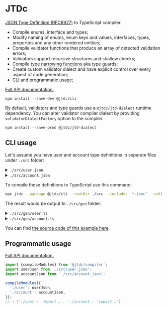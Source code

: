 # JTDc

[JSON Type Definition (RFC8927)](https://jsontypedef.com/) to TypeScript compiler.

- Compile enums, interface and types;
- Modify naming of enums, enum keys and values, interfaces, types, properties and any other rendered entities;
- Compile validator functions that produce an array of detected validation errors;
- Validators support recursive structures and shallow checks;
- Compile [type narrowing functions](https://www.typescriptlang.org/docs/handbook/2/narrowing.html) aka type guards;
- Create custom validator dialect and have explicit control over every aspect of code generation;
- CLI and programmatic usage;

[Full API documentation.](https://smikhalevski.github.io/jtdc/)

```shell
npm install --save-dev @jtdc/cli
```

By default, validators and type guards use a `@jtdc/jtd-dialect` runtime dependency. You can alter validator compiler
dialect by providing `validatorDialectFactory` option to the compiler.

```shell
npm install --save-prod @jtdc/jtd-dialect
```

## CLI usage

Let's assume you have user and account type definitions in separate files under `./src` folder:

<details>
<summary><code>./src/user.json</code></summary>
<p>

```json
{
  "user": {
    "properties": {
      "email": {"type": "string"},
      "friends": {
        "elements": {"ref": "user"}
      }
    },
    "optionalProperties": {
      "name": {"type": "string"},
      "age": {"type": "int8"}
    }
  }
}
```

</p>
</details>

<details>
<summary><code>./src/account.json</code></summary>
<p>

```json
{
  "account": {
    "properties": {
      "user": {"ref": "user"},
      "stats": {
        "properties": {
          "visitCount": {"type": "int32"}
        }
      }
    },
    "optionalProperties": {
      "roles": {
        "metadata": {
          "comment": "The default role is guest"
        },
        "elements": {"ref": "role"}
      }
    }
  },
  "role": {
    "enum": ["admin", "guest"]
  }
}
```

</p>
</details>

To compile these definitions to TypeScript use this command:

```sh
npx jtdc --package @jtdc/cli --rootDir ./src --includes '*.json' --outDir ./src/gen --typeGuards
```

The result would be output to `./src/gen` folder:

<details>
<summary><code>./src/gen/user.ts</code></summary>
<p>

```ts
import {_a, _i, _o, _O, _S, _s, Validator as _Validator} from '@jtdc/jtd-dialect/lib/runtime';

export interface User {
  email: string;
  friends: Array<User>;
  name?: string;
  age?: number;
}

const validateUser: _Validator = (a, b, c) => {
  let d, e, f, g, h;
  b = b || {};
  c = c || '';
  if (_o(a, b, c)) {
    _s(a.email, b, c + '/email');
    d = a.friends;
    e = c + '/friends';
    if (_a(d, b, e)) {
      for (f = 0; f < d.length; f++) {
        validateUser(d[f], b, e + _S + f);
      }
    }
    g = a.name;
    if (_O(g)) {
      _s(g, b, c + '/name');
    }
    h = a.age;
    if (_O(h)) {
      _i(h, b, c + '/age');
    }
  }
  return b.errors;
};
export {validateUser};
const isUser = (value: unknown): value is User => !validateUser(value, {shallow: true});
export {isUser};
```

</p>
</details>

<details>
<summary><code>./src/gen/account.ts</code></summary>
<p>

```ts
import {_a, _e, _i, _o, _O, _S, Validator as _Validator} from '@jtdc/jtd-dialect/lib/runtime';
import {User, validateUser} from './user.ts';

export interface Account {
  user: User;
  stats: { visitCount: number; };
  /**
   * The default role is guest
   */
  roles?: Array<Role>;
}

enum Role {ADMIN = 'admin', GUEST = 'guest',}

export {Role};
const validateAccount: _Validator = (a, b, c) => {
  let d, e, f, g, h;
  b = b || {};
  c = c || '';
  if (_o(a, b, c)) {
    validateUser(a.user, b, c + '/user');
    d = a.stats;
    e = c + '/stats';
    if (_o(d, b, e)) {
      _i(d.visitCount, b, e + '/visitCount');
    }
    f = a.roles;
    if (_O(f)) {
      g = c + '/roles';
      if (_a(f, b, g)) {
        for (h = 0; h < f.length; h++) {
          validateRole(f[h], b, g + _S + h);
        }
      }
    }
  }
  return b.errors;
};
export {validateAccount};

const isAccount = (value: unknown): value is Account => !validateAccount(value, {shallow: true});
export {isAccount};

const validateRole: _Validator = (a, b, c) => {
  b = b || {};
  _e(a, (validateRole.cache ||= {}).a ||= ['admin', 'guest'], b, c || '');
  return b.errors;
};
export {validateRole};

const isRole = (value: unknown): value is Role => !validateRole(value, {shallow: true});
export {isRole};
```

</p>
</details>

You can find [the source code of this example here](./example).

## Programmatic usage

[Full API documentation.](https://smikhalevski.github.io/jtdc/)

```ts
import {compileModules} from '@jtdc/compiler';
import userJson from './src/user.json';
import accountJson from './src/account.json';

compileModules({
  './user': userJson,
  './account': accountJson,
});
// → {'./user': 'import …', './account': 'import …'}
```
